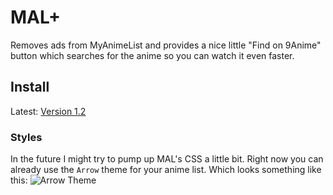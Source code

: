 # MAL+

Removes ads from MyAnimeList and provides a nice little "Find on 9Anime" button which searches for the anime so you can watch it even faster.

## Install

Latest: [Version 1.2](https://cdn.rawgit.com/siku2/InScripts/1a339cfb/scripts/MAL%2B/MALplus.user.js)

### Styles

In the future I might try to pump up MAL's CSS a little bit. Right now you can already use the `Arrow` theme for your anime list. Which looks something like this:
![Arrow Theme](https://raw.githubusercontent.com/siku2/InScripts/master/scripts/MAL%2B/.github/arrow.png "Arrow")
